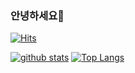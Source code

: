 ### 안녕하세요👋
[![Hits](https://hits.seeyoufarm.com/api/count/incr/badge.svg?url=https%3A%2F%2Fgithub.com%2Fsodock00)](https://hits.seeyoufarm.com)
<!--
**sodock00/sodock00** is a ✨ _special_ ✨ repository because its `README.md` (this file) appears on your GitHub profile.

Here are some ideas to get you started:

- 🔭 I’m currently working on ...
- 🌱 I’m currently learning ...
- 👯 I’m looking to collaborate on ...
- 🤔 I’m looking for help with ...
- 💬 Ask me about ...
- 📫 How to reach me: ...
- 😄 Pronouns: ...
- ⚡ Fun fact: ...
-->

[![github stats](https://github-readme-stats.vercel.app/api?username=sodock00&show_icons=true&hide_border=true)](https://github.com/sodock00)
[![Top Langs](https://github-readme-stats.vercel.app/api/top-langs/?username=sodock00&layout=compact)](https://github.com/sodock00)
